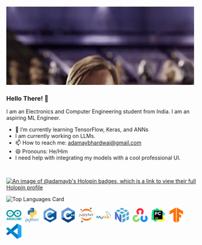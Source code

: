 ![](https://github.com/AdamayB/AdamayB/blob/main/hellothere.webp)
### Hello There! 👋
I am an Electronics and Computer Engineering student from India. 
I am an aspiring ML Engineer.
<br>
- 🌱 I’m currently learning TensorFlow, Keras, and ANNs
- I am currently working on LLMs.
- 📫 How to reach me: adamaybhardwaj@gmail.com
- 😄 Pronouns: He/Him
- I need help with integrating my models with a cool professional UI.
</br>

[![An image of @adamayb's Holopin badges, which is a link to view their full Holopin profile](https://holopin.me/adamayb)](https://holopin.io/@adamayb)
<!--![Github stats](https://github-readme-stats.vercel.app/api?username=AdamayB&theme=chartreuse-dark&show_icons=true&count_private=true)-->


![Top Languages Card](https://github-readme-stats.vercel.app/api/top-langs/?username=AdamayB&layout=compact&theme=chartreuse-dark)



<div>
  <img src="https://github.com/devicons/devicon/blob/master/icons/arduino/arduino-original-wordmark.svg" title="Arduino" alt="Arduino" width="40" height="40"/>&nbsp;
  <img src="https://github.com/devicons/devicon/blob/master/icons/python/python-original-wordmark.svg" title="Python" alt="Python" width="40" height="40"/>&nbsp;
  <img src="https://github.com/devicons/devicon/blob/master/icons/c/c-original.svg" title="C" alt="C" width="40" height="40"/>&nbsp;
  <img src="https://github.com/devicons/devicon/blob/master/icons/cplusplus/cplusplus-original.svg" title="C++" alt="C++" width="40" height="40"/>&nbsp;
  <img src="https://github.com/devicons/devicon/blob/master/icons/jupyter/jupyter-original-wordmark.svg" title="Jupyter" alt="Jupyter" width="40" height="40"/>&nbsp;
  <img src="https://github.com/devicons/devicon/blob/master/icons/mysql/mysql-original-wordmark.svg" title="MySQL" alt="MySQL" width="40" height="40"/>&nbsp;
  <img src="https://github.com/devicons/devicon/blob/master/icons/numpy/numpy-original.svg"  title="NumPy" alt="NumPy" width="40" height="40"/>&nbsp;
  <img src="https://github.com/devicons/devicon/blob/master/icons/opencv/opencv-original.svg" title="OpenCV" alt="OpenCV" width="40" height="40"/>&nbsp;
  <img src="https://github.com/devicons/devicon/blob/master/icons/pycharm/pycharm-original.svg" title="PyCharm" alt="PyCharm" width="40" height="40"/>&nbsp;
  <img src="https://github.com/devicons/devicon/blob/master/icons/tensorflow/tensorflow-original.svg" title="TensorFlow" alt="TensorFlow" width="40" height="40"/>&nbsp;
  <img src="https://github.com/devicons/devicon/blob/master/icons/vscode/vscode-original.svg" title="VSCode"  alt="VSCode" width="40" height="40"/>&nbsp;
</div>




<p>
<img src="https://komarev.com/ghpvc/?username=AdamayB&style=flat-square&color=blue" alt=""/>
</p>
